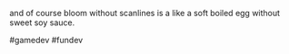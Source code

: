 and of course bloom without scanlines is a like a soft boiled egg without sweet soy sauce.

#gamedev #fundev 